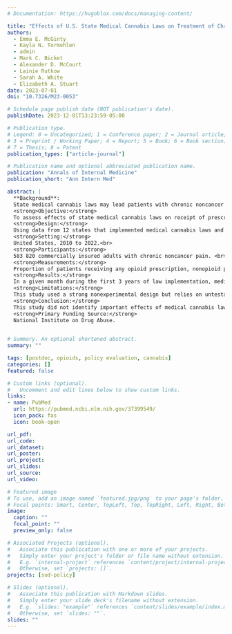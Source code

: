 ```yaml
---
# Documentation: https://hugoblox.com/docs/managing-content/

title: "Effects of U.S. State Medical Cannabis Laws on Treatment of Chronic Noncancer Pain"
authors: 
  - Emma E. McGinty
  - Kayla N. Tormohlen
  - admin
  - Mark C. Bicket
  - Alexander D. McCourt
  - Lainie Rutkow
  - Sarah A. White
  - Elizabeth A. Stuart
date: 2023-07-01
doi: "10.7326/M23-0053"

# Schedule page publish date (NOT publication's date).
publishDate: 2023-12-01T13:23:59-05:00

# Publication type.
# Legend: 0 = Uncategorized; 1 = Conference paper; 2 = Journal article;
# 3 = Preprint / Working Paper; 4 = Report; 5 = Book; 6 = Book section;
# 7 = Thesis; 8 = Patent
publication_types: ["article-journal"]

# Publication name and optional abbreviated publication name.
publication: "Annals of Internal Medicine"
publication_short: "Ann Intern Med"

abstract: |
  **Background**:
  State medical cannabis laws may lead patients with chronic noncancer pain to substitute cannabis in place of prescription opioid or clinical guideline–concordant nonopioid prescription pain medications or procedures. <br>
  <strong>Objective:</strong>
  To assess effects of state medical cannabis laws on receipt of prescription opioids, nonopioid prescription pain medications, and procedures for chronic noncancer pain. <br>
  <strong>Design:</strong>
  Using data from 12 states that implemented medical cannabis laws and 17 comparison states, augmented synthetic control analyses estimated laws’ effects on receipt of chronic noncancer pain treatment, relative to predicted treatment receipt in the absence of the law.<br>
  <strong>Setting:</strong>
  United States, 2010 to 2022.<br>
  <strong>Participants:</strong>
  583 820 commercially insured adults with chronic noncancer pain. <br>
  <strong>Measurements:</strong>
  Proportion of patients receiving any opioid prescription, nonopioid prescription pain medication, or procedure for chronic noncancer pain; volume of each treatment type; and mean days’ supply and mean morphine milligram equivalents per day of prescribed opioids, per patient in a given month. <br>
  <strong>Results:</strong>
  In a given month during the first 3 years of law implementation, medical cannabis laws led to an average difference of 0.05 percentage points (95% CI, −0.12 to 0.21 percentage points), 0.05 percentage points (CI, −0.13 to 0.23 percentage points), and −0.17 percentage points (CI, −0.42 to 0.08 percentage points) in the proportion of patients receiving any opioid prescription, any nonopioid prescription pain medication, or any chronic pain procedure, respectively, relative to what we predict would have happened in that month had the law not been implemented.<br>
  <strong>Limitations:</strong>
  This study used a strong nonexperimental design but relies on untestable assumptions involving parallel counterfactual trends. Statistical power is limited by the finite number of states. Results may not generalize to noncommercially insured populations.<br>
  <strong>Conclusion:</strong>
  This study did not identify important effects of medical cannabis laws on receipt of opioid or nonopioid pain treatment among patients with chronic noncancer pain.<br>
  <strong>Primary Funding Source:</strong>
  National Institute on Drug Abuse.
  

# Summary. An optional shortened abstract.
summary: ""

tags: [postdoc, opioids, policy evaluation, cannabis]
categories: []
featured: false

# Custom links (optional).
#   Uncomment and edit lines below to show custom links.
links:
- name: PubMed
  url: https://pubmed.ncbi.nlm.nih.gov/37399549/
  icon_pack: fas
  icon: book-open

url_pdf:
url_code:
url_dataset:
url_poster:
url_project:
url_slides:
url_source:
url_video:

# Featured image
# To use, add an image named `featured.jpg/png` to your page's folder. 
# Focal points: Smart, Center, TopLeft, Top, TopRight, Left, Right, BottomLeft, Bottom, BottomRight.
image:
  caption: ""
  focal_point: ""
  preview_only: false

# Associated Projects (optional).
#   Associate this publication with one or more of your projects.
#   Simply enter your project's folder or file name without extension.
#   E.g. `internal-project` references `content/project/internal-project/index.md`.
#   Otherwise, set `projects: []`.
projects: [sud-policy]

# Slides (optional).
#   Associate this publication with Markdown slides.
#   Simply enter your slide deck's filename without extension.
#   E.g. `slides: "example"` references `content/slides/example/index.md`.
#   Otherwise, set `slides: ""`.
slides: ""
---
```

